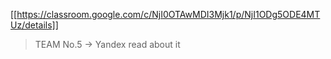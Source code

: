 [[https://classroom.google.com/c/NjI0OTAwMDI3Mjk1/p/NjI1ODg5ODE4MTUz/details]]

> TEAM No.5 -> Yandex
> read about it